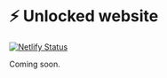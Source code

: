 # ⚡ Unlocked website

[![Netlify Status](https://api.netlify.com/api/v1/badges/9243603b-eb9a-4116-8c01-a01d1a3228f8/deploy-status)](https://app.netlify.com/sites/stirring-cucurucho-2f6678/deploys)

Coming soon.
